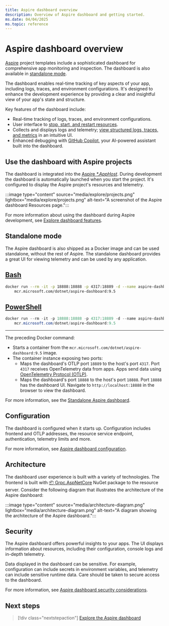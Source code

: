 ```yaml
---
title: Aspire dashboard overview
description: Overview of Aspire dashboard and getting started.
ms.date: 04/04/2025
ms.topic: reference
---
```


# Aspire dashboard overview

[Aspire](../../get-started/aspire-overview.md) project templates include a sophisticated dashboard for comprehensive app monitoring and inspection. The dashboard is also available in [standalone mode](#standalone-mode).

The dashboard enables real-time tracking of key aspects of your app, including logs, traces, and environment configurations. It's designed to enhance the development experience by providing a clear and insightful view of your app's state and structure.

Key features of the dashboard include:

- Real-time tracking of logs, traces, and environment configurations.
- User interface to [stop, start, and restart resources](explore.md#resource-actions).
- Collects and displays logs and telemetry; [view structured logs, traces, and metrics](explore.md#monitoring-pages) in an intuitive UI.
- Enhanced debugging with [GitHub Copilot](copilot.md), your AI-powered assistant built into the dashboard.

## Use the dashboard with Aspire projects

The dashboard is integrated into the [Aspire _*.AppHost_](../app-host-overview.md). During development the dashboard is automatically launched when you start the project. It's configured to display the Aspire project's resources and telemetry.

:::image type="content" source="media/explore/projects.png" lightbox="media/explore/projects.png" alt-text="A screenshot of the Aspire dashboard Resources page.":::

For more information about using the dashboard during Aspire development, see [Explore dashboard features](explore.md).

## Standalone mode

The Aspire dashboard is also shipped as a Docker image and can be used standalone, without the rest of Aspire. The standalone dashboard provides a great UI for viewing telemetry and can be used by any application.

## [Bash](#tab/bash)

```bash
docker run --rm -it -p 18888:18888 -p 4317:18889 -d --name aspire-dashboard \
    mcr.microsoft.com/dotnet/aspire-dashboard:9.5
```

## [PowerShell](#tab/powershell)

```powershell
docker run --rm -it -p 18888:18888 -p 4317:18889 -d --name aspire-dashboard `
    mcr.microsoft.com/dotnet/aspire-dashboard:9.5
```

---

The preceding Docker command:

- Starts a container from the `mcr.microsoft.com/dotnet/aspire-dashboard:9.5` image.
- The container instance exposing two ports:
  - Maps the dashboard's OTLP port `18889` to the host's port `4317`. Port `4317` receives OpenTelemetry data from apps. Apps send data using [OpenTelemetry Protocol (OTLP)](https://opentelemetry.io/docs/specs/otlp/).
  - Maps the dashboard's port `18888` to the host's port `18888`. Port `18888` has the dashboard UI. Navigate to `http://localhost:18888` in the browser to view the dashboard.

For more information, see the [Standalone Aspire dashboard](standalone.md).

## Configuration

The dashboard is configured when it starts up. Configuration includes frontend and OTLP addresses, the resource service endpoint, authentication, telemetry limits and more.

For more information, see [Aspire dashboard configuration](configuration.md).

## Architecture

The dashboard user experience is built with a variety of technologies. The frontend is built with [📦 Grpc.AspNetCore](https://www.nuget.org/packages/Grpc.AspNetCore) NuGet package to the resource server. Consider the following diagram that illustrates the architecture of the Aspire dashboard:

:::image type="content" source="media/architecture-diagram.png" lightbox="media/architecture-diagram.png" alt-text="A diagram showing the architecture of the Aspire dashboard.":::

## Security

The Aspire dashboard offers powerful insights to your apps. The UI displays information about resources, including their configuration, console logs and in-depth telemetry.

Data displayed in the dashboard can be sensitive. For example, configuration can include secrets in environment variables, and telemetry can include sensitive runtime data. Care should be taken to secure access to the dashboard.

For more information, see [Aspire dashboard security considerations](security-considerations.md).

## Next steps

> [!div class="nextstepaction"]
> [Explore the Aspire dashboard](explore.md)
